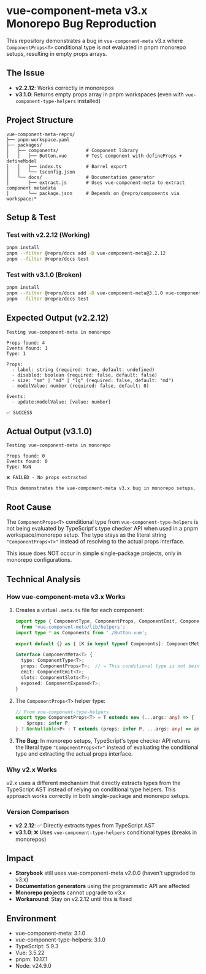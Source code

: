 # vue-component-meta v3.x Monorepo Bug Reproduction

This repository demonstrates a bug in `vue-component-meta` v3.x where `ComponentProps<T>` conditional type is not evaluated in pnpm monorepo setups, resulting in empty props arrays.

## The Issue

- **v2.2.12**: Works correctly in monorepos
- **v3.1.0**: Returns empty props array in pnpm workspaces (even with `vue-component-type-helpers` installed)

## Project Structure

```
vue-component-meta-repro/
├── pnpm-workspace.yaml
├── packages/
│   ├── components/          # Component library
│   │   ├── Button.vue       # Test component with defineProps + defineModel
│   │   ├── index.ts         # Barrel export
│   │   └── tsconfig.json
│   └── docs/                # Documentation generator
│       ├── extract.js       # Uses vue-component-meta to extract component metadata
│       └── package.json     # Depends on @repro/components via workspace:*
```

## Setup & Test

### Test with v2.2.12 (Working)

```bash
pnpm install
pnpm --filter @repro/docs add -D vue-component-meta@2.2.12
pnpm --filter @repro/docs test
```

### Test with v3.1.0 (Broken)

```bash
pnpm install
pnpm --filter @repro/docs add -D vue-component-meta@3.1.0 vue-component-type-helpers@3.1.0
pnpm --filter @repro/docs test
```

## Expected Output (v2.2.12)

```
Testing vue-component-meta in monorepo

Props found: 4
Events found: 1
Type: 1

Props:
  - label: string (required: true, default: undefined)
  - disabled: boolean (required: false, default: false)
  - size: "sm" | "md" | "lg" (required: false, default: "md")
  - modelValue: number (required: false, default: 0)

Events:
  - update:modelValue: [value: number]

✅ SUCCESS
```

## Actual Output (v3.1.0)

```
Testing vue-component-meta in monorepo

Props found: 0
Events found: 0
Type: NaN

❌ FAILED - No props extracted

This demonstrates the vue-component-meta v3.x bug in monorepo setups.
```

## Root Cause

The `ComponentProps<T>` conditional type from `vue-component-type-helpers` is not being evaluated by TypeScript's type checker API when used in a pnpm workspace/monorepo setup. The type stays as the literal string `"ComponentProps<T>"` instead of resolving to the actual props interface.

This issue does NOT occur in simple single-package projects, only in monorepo configurations.

## Technical Analysis

### How vue-component-meta v3.x Works

1. Creates a virtual `.meta.ts` file for each component:
   ```typescript
   import type { ComponentType, ComponentProps, ComponentEmit, ComponentSlots, ComponentExposed }
     from 'vue-component-meta/lib/helpers';
   import type * as Components from './Button.vue';

   export default {} as { [K in keyof typeof Components]: ComponentMeta<typeof Components[K]>; };

   interface ComponentMeta<T> {
     type: ComponentType<T>;
     props: ComponentProps<T>;  // ← This conditional type is not being evaluated
     emit: ComponentEmit<T>;
     slots: ComponentSlots<T>;
     exposed: ComponentExposed<T>;
   }
   ```

2. The `ComponentProps<T>` helper type:
   ```typescript
   // From vue-component-type-helpers
   export type ComponentProps<T> = T extends new (...args: any) => {
       $props: infer P;
   } ? NonNullable<P> : T extends (props: infer P, ...args: any) => any ? P : {};
   ```

3. **The Bug**: In monorepo setups, TypeScript's type checker API returns the literal type `"ComponentProps<T>"` instead of evaluating the conditional type and extracting the actual props interface.

### Why v2.x Works

v2.x uses a different mechanism that directly extracts types from the TypeScript AST instead of relying on conditional type helpers. This approach works correctly in both single-package and monorepo setups.

### Version Comparison

- **v2.2.12**: ✅ Directly extracts types from TypeScript AST
- **v3.1.0**: ❌ Uses `vue-component-type-helpers` conditional types (breaks in monorepos)

## Impact

- **Storybook** still uses vue-component-meta v2.0.0 (haven't upgraded to v3.x)
- **Documentation generators** using the programmatic API are affected
- **Monorepo projects** cannot upgrade to v3.x
- **Workaround**: Stay on v2.2.12 until this is fixed

## Environment

- vue-component-meta: 3.1.0
- vue-component-type-helpers: 3.1.0
- TypeScript: 5.9.3
- Vue: 3.5.22
- pnpm: 10.17.1
- Node: v24.9.0

